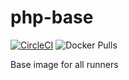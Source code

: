 # php-base

[![CircleCI](https://circleci.com/gh/violinist-dev/php-base.svg?style=shield)](https://circleci.com/gh/violinist-dev/php-base)
![Docker Pulls](https://img.shields.io/docker/pulls/violinist/php-base)

Base image for all runners
